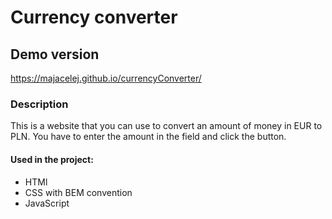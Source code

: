 # Currency converter
## Demo version
https://majacelej.github.io/currencyConverter/
### Description
This is a website that you can use to convert an amount of money in EUR to PLN. You have to enter the amount in the field and click the button.  
#### Used in the project:
- HTMl
- CSS with BEM convention
- JavaScript